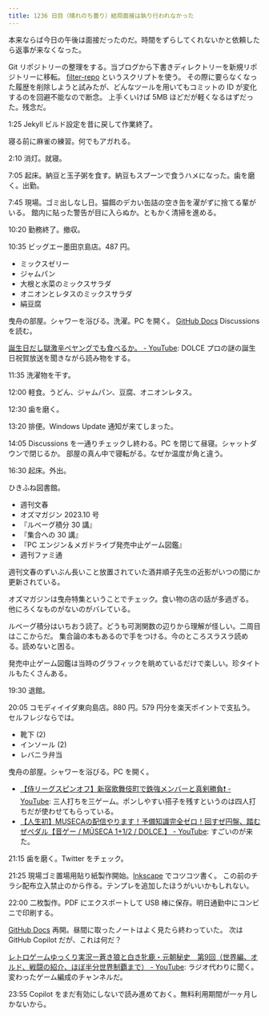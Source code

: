 ```yaml
---
title: 1236 日目（晴れのち曇り）結局面接は執り行われなかった
---
```


本来ならば今日の午後は面接だったのだ。時間をずらしてくれないかと依頼したら返事が来なくなった。

Git リポジトリーの整理をする。当ブログから下書きディレクトリーを新規リポジトリーに移転。
[filter-repo](https://github.com/newren/git-filter-repo) というスクリプトを使う。
その際に要らなくなった履歴を削除しようと試みたが、どんなツールを用いてもコミットの ID が変化するのを回避不能なので断念。
上手くいけば 5MB ほどだが軽くなるはずだった。残念だ。

1:25 Jekyll ビルド設定を昔に戻して作業終了。

寝る前に麻雀の練習。何でもアガれる。

2:10 消灯。就寝。

7:05 起床。納豆と玉子粥を食す。納豆もスプーンで食うハメになった。歯を磨く。出勤。

7:45 現場。ゴミ出しなし日。猫餌のデカい缶詰の空き缶を濯がずに捨てる輩がいる。
館内に貼った警告が目に入らぬか。ともかく清掃を進める。

10:20 勤務終了。撤収。

10:35 ビッグエー墨田京島店。487 円。

* ミックスゼリー
* ジャムパン
* 大根と水菜のミックスサラダ
* オニオンとレタスのミックスサラダ
* 絹豆腐

曳舟の部屋。シャワーを浴びる。洗濯。PC を開く。
[GitHub Docs] Discussions を読む。

[誕生日だし獄激辛ペヤングでも食べるか。 - YouTube](https://www.youtube.com/watch?v=5OSLvo9AV8M):
DOLCE プロの謎の誕生日祝賀放送を聞きながら読み物をする。

11:35 洗濯物を干す。

12:00 軽食。うどん、ジャムパン、豆腐、オニオンレタス。

12:30 歯を磨く。

13:20 排便。Windows Update 通知が来てしまった。

14:05 Discussions を一通りチェックし終わる。PC を閉じて昼寝。シャットダウンで閉じるか。
部屋の真ん中で寝転がる。なぜか温度が角と違う。

16:30 起床。外出。

ひきふね図書館。

* 週刊文春
* オズマガジン 2023.10 号
* 『ルベーグ積分 30 講』
* 『集合への 30 講』
* 『PC エンジン＆メガドライブ発売中止ゲーム図鑑』
* 週刊ファミ通

週刊文春のずいぶん長いこと放置されていた酒井順子先生の近影がいつの間にか更新されている。

オズマガジンは曳舟特集ということでチェック。食い物の店の話が多過ぎる。
他にろくなものがないのがバレている。

ルベーグ積分はいちおう読了。どうも可測関数の辺りから理解が怪しい。二周目はここからだ。
集合論の本もあるので手をつける。今のところスラスラ読める。読めないと困る。

発売中止ゲーム図鑑は当時のグラフィックを眺めているだけで楽しい。珍タイトルもたくさんある。

19:30 退館。

20:05 コモディイイダ東向島店。880 円。579 円分を楽天ポイントで支払う。セルフレジならでは。

* 靴下 (2)
* インソール (2)
* レバニラ弁当

曳舟の部屋。シャワーを浴びる。PC を開く。

* [【侍リーグスピンオフ】新宿歌舞伎町で鉄強メンバーと真剣勝負❗️ - YouTube](https://www.youtube.com/watch?v=g7rgz85Orko):
  三人打ちを三ゲーム。ポンしやすい搭子を残すというのは四人打ちだが使わせてもらっている。
* [【人生初】MUSECAの配信やります！予備知識完全ゼロ！回すぜ円盤、踏むぜペダル【音ゲー / MÚSECA 1+1/2 / DOLCE.】 - YouTube](https://www.youtube.com/watch?v=kNlyXxYogBc):
  すごいのが来た。

21:15 歯を磨く。Twitter をチェック。

21:25 現場ゴミ置場用貼り紙製作開始。[Inkscape] でコツコツ書く。
この前のチラシ配布立入禁止のから作る。テンプレを追加したほうがいいかもしれない。

22:00 二枚製作。PDF にエクスポートして USB 棒に保存。明日通勤中にコンビニで印刷する。

[GitHub Docs] 再開。昼間に取ったノートはよく見たら終わっていた。
次は GitHub Copilot だが、これは何だ？

[レトロゲームゆっくり実況ー蒼き狼と白き牝鹿・元朝秘史　第9回（世界編、オルド、戦闘の紹介、ほぼ半分世界制覇まで） - YouTube](https://www.youtube.com/watch?v=AGHkwp9psTQ):
ラジオ代わりに聞く。変わったゲーム編成のチャンネルだ。

23:55 Copilot をまだ有効にしないで読み進めておく。無料利用期間が一ヶ月しかないから。

[GitHub Docs]: https://docs.github.com/en
[Inkscape]: <https://inkscape.org/>
